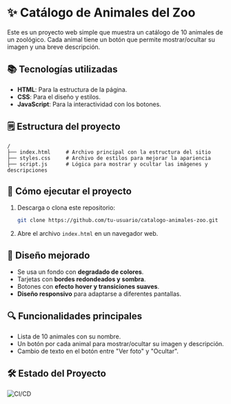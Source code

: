 # ✨ Catálogo de Animales del Zoo

Este es un proyecto web simple que muestra un catálogo de 10 animales de un zoológico. Cada animal tiene un botón que permite mostrar/ocultar su imagen y una breve descripción.

## 📚 Tecnologías utilizadas
- **HTML**: Para la estructura de la página.
- **CSS**: Para el diseño y estilos.
- **JavaScript**: Para la interactividad con los botones.

## 🗒 Estructura del proyecto
```
/
├── index.html     # Archivo principal con la estructura del sitio
├── styles.css     # Archivo de estilos para mejorar la apariencia
├── script.js      # Lógica para mostrar y ocultar las imágenes y descripciones
```

## 🚀 Cómo ejecutar el proyecto
1. Descarga o clona este repositorio:
   ```bash
   git clone https://github.com/tu-usuario/catalogo-animales-zoo.git
   ```
2. Abre el archivo `index.html` en un navegador web.

## 🎨 Diseño mejorado
- Se usa un fondo con **degradado de colores**.
- Tarjetas con **bordes redondeados y sombra**.
- Botones con **efecto hover y transiciones suaves**.
- **Diseño responsivo** para adaptarse a diferentes pantallas.

## 🔍 Funcionalidades principales
- Lista de 10 animales con su nombre.
- Un botón por cada animal para mostrar/ocultar su imagen y descripción.
- Cambio de texto en el botón entre "Ver foto" y "Ocultar".

## 🛠️ Estado del Proyecto  

![CI/CD](https://github.com/Cperseb/Catalogo-zoologico/.github/workflows/main.yml/badge.svg)

